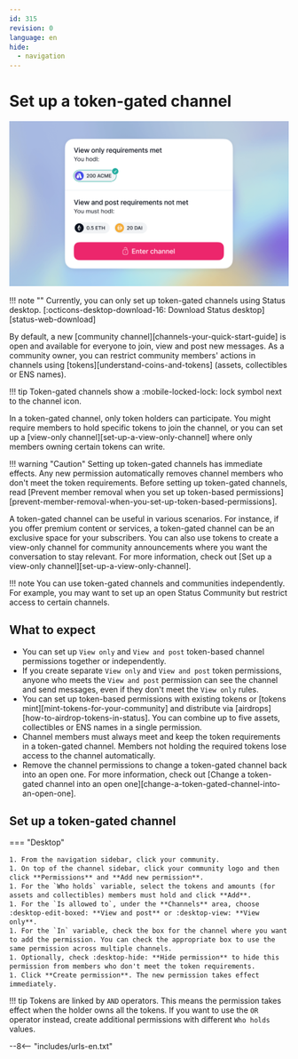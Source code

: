 ```yaml
---
id: 315
revision: 0
language: en
hide:
  - navigation
---
```


# Set up a token-gated channel

![A header image of a token-gated channel where the member meets the view requirements but doesn't meet the view and post ones.](./set-up-a-token-gated-channel/315-0-1.png)

!!! note ""
    Currently, you can only set up token-gated channels using Status desktop. [:octicons-desktop-download-16: Download Status desktop][status-web-download]

By default, a new [community channel][channels-your-quick-start-guide] is open and available for everyone to join, view and post new messages. As a community owner, you can restrict community members' actions in channels using [tokens][understand-coins-and-tokens] (assets, collectibles or ENS names).

!!! tip
    Token-gated channels show a :mobile-locked-lock: lock symbol next to the channel icon.

In a token-gated channel, only token holders can participate. You might require members to hold specific tokens to join the channel, or you can set up a [view-only channel][set-up-a-view-only-channel] where only members owning certain tokens can write.

!!! warning "Caution"
    Setting up token-gated channels has immediate effects. Any new permission automatically removes channel members who don't meet the token requirements. Before setting up token-gated channels, read [Prevent member removal when you set up token-based permissions][prevent-member-removal-when-you-set-up-token-based-permissions].

A token-gated channel can be useful in various scenarios. For instance, if you offer premium content or services, a token-gated channel can be an exclusive space for your subscribers. You can also use tokens to create a view-only channel for community announcements where you want the conversation to stay relevant. For more information, check out [Set up a view-only channel][set-up-a-view-only-channel].

!!! note
    You can use token-gated channels and communities independently. For example, you may want to set up an open Status Community but restrict access to certain channels.

## What to expect

- You can set up `View only` and `View and post` token-based channel permissions together or independently.
- If you create separate `View only` and `View and post` token permissions, anyone who meets the `View and post` permission can see the channel and send messages, even if they don't meet the `View only` rules.
- You can set up token-based permissions with existing tokens or [tokens mint][mint-tokens-for-your-community] and distribute via [airdrops][how-to-airdrop-tokens-in-status]. You can combine up to five assets, collectibles or ENS names in a single permission.
- Channel members must always meet and keep the token requirements in a token-gated channel. Members not holding the required tokens lose access to the channel automatically.
- Remove the channel permissions to change a token-gated channel back into an open one. For more information, check out [Change a token-gated channel into an open one][change-a-token-gated-channel-into-an-open-one].

## Set up a token-gated channel

=== "Desktop"

    1. From the navigation sidebar, click your community.
    1. On top of the channel sidebar, click your community logo and then click **Permissions** and **Add new permission**.
    1. For the `Who holds` variable, select the tokens and amounts (for assets and collectibles) members must hold and click **Add**.
    1. For the `Is allowed to`, under the **Channels** area, choose :desktop-edit-boxed: **View and post** or :desktop-view: **View only**.
    1. For the `In` variable, check the box for the channel where you want to add the permission. You can check the appropriate box to use the same permission across multiple channels.
    1. Optionally, check :desktop-hide: **Hide permission** to hide this permission from members who don't meet the token requirements.
    1. Click **Create permission**. The new permission takes effect immediately.

!!! tip
    Tokens are linked by `AND` operators. This means the permission takes effect when the holder owns all the tokens. If you want to use the `OR` operator instead, create additional permissions with different `Who holds` values.

--8<-- "includes/urls-en.txt"

